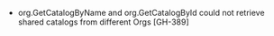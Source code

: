 * org.GetCatalogByName and org.GetCatalogById could not retrieve shared catalogs from different Orgs 
  [GH-389]

